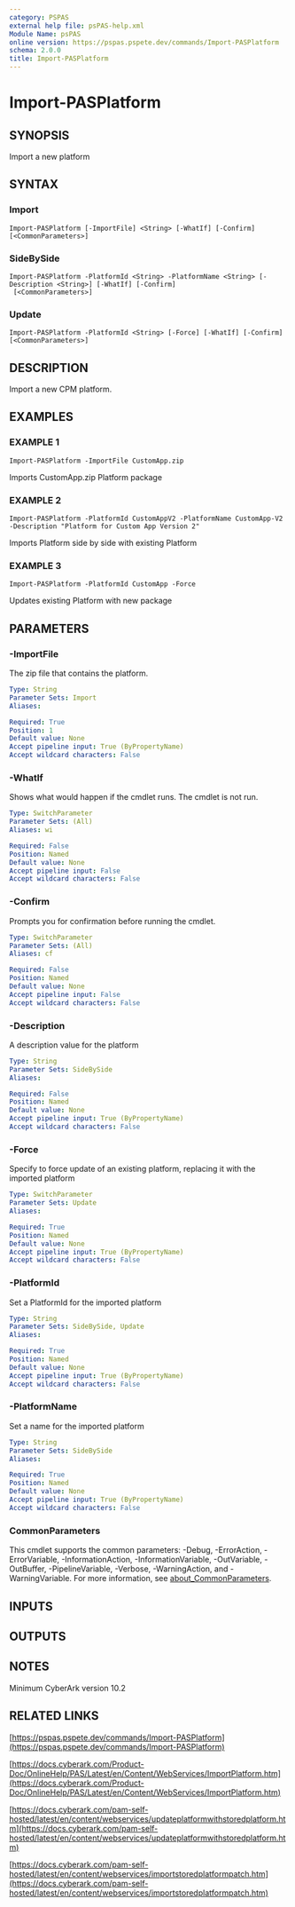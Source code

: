 ```yaml
---
category: PSPAS
external help file: psPAS-help.xml
Module Name: psPAS
online version: https://pspas.pspete.dev/commands/Import-PASPlatform
schema: 2.0.0
title: Import-PASPlatform
---
```


# Import-PASPlatform

## SYNOPSIS
Import a new platform

## SYNTAX

### Import
```
Import-PASPlatform [-ImportFile] <String> [-WhatIf] [-Confirm] [<CommonParameters>]
```

### SideBySide
```
Import-PASPlatform -PlatformId <String> -PlatformName <String> [-Description <String>] [-WhatIf] [-Confirm]
 [<CommonParameters>]
```

### Update
```
Import-PASPlatform -PlatformId <String> [-Force] [-WhatIf] [-Confirm] [<CommonParameters>]
```

## DESCRIPTION
Import a new CPM platform.

## EXAMPLES

### EXAMPLE 1
```
Import-PASPlatform -ImportFile CustomApp.zip
```

Imports CustomApp.zip Platform package

### EXAMPLE 2
```
Import-PASPlatform -PlatformId CustomAppV2 -PlatformName CustomApp-V2 -Description "Platform for Custom App Version 2"
```

Imports Platform side by side with existing Platform

### EXAMPLE 3
```
Import-PASPlatform -PlatformId CustomApp -Force
```

Updates existing Platform with new package

## PARAMETERS

### -ImportFile
The zip file that contains the platform.

```yaml
Type: String
Parameter Sets: Import
Aliases:

Required: True
Position: 1
Default value: None
Accept pipeline input: True (ByPropertyName)
Accept wildcard characters: False
```

### -WhatIf
Shows what would happen if the cmdlet runs.
The cmdlet is not run.

```yaml
Type: SwitchParameter
Parameter Sets: (All)
Aliases: wi

Required: False
Position: Named
Default value: None
Accept pipeline input: False
Accept wildcard characters: False
```

### -Confirm
Prompts you for confirmation before running the cmdlet.

```yaml
Type: SwitchParameter
Parameter Sets: (All)
Aliases: cf

Required: False
Position: Named
Default value: None
Accept pipeline input: False
Accept wildcard characters: False
```

### -Description
A description value for the platform

```yaml
Type: String
Parameter Sets: SideBySide
Aliases:

Required: False
Position: Named
Default value: None
Accept pipeline input: True (ByPropertyName)
Accept wildcard characters: False
```

### -Force
Specify to force update of an existing platform, replacing it with the imported platform

```yaml
Type: SwitchParameter
Parameter Sets: Update
Aliases:

Required: True
Position: Named
Default value: None
Accept pipeline input: True (ByPropertyName)
Accept wildcard characters: False
```

### -PlatformId
Set a PlatformId for the imported platform

```yaml
Type: String
Parameter Sets: SideBySide, Update
Aliases:

Required: True
Position: Named
Default value: None
Accept pipeline input: True (ByPropertyName)
Accept wildcard characters: False
```

### -PlatformName
Set a name for the imported platform

```yaml
Type: String
Parameter Sets: SideBySide
Aliases:

Required: True
Position: Named
Default value: None
Accept pipeline input: True (ByPropertyName)
Accept wildcard characters: False
```

### CommonParameters
This cmdlet supports the common parameters: -Debug, -ErrorAction, -ErrorVariable, -InformationAction, -InformationVariable, -OutVariable, -OutBuffer, -PipelineVariable, -Verbose, -WarningAction, and -WarningVariable. For more information, see [about_CommonParameters](http://go.microsoft.com/fwlink/?LinkID=113216).

## INPUTS

## OUTPUTS

## NOTES
Minimum CyberArk version 10.2

## RELATED LINKS

[https://pspas.pspete.dev/commands/Import-PASPlatform](https://pspas.pspete.dev/commands/Import-PASPlatform)

[https://docs.cyberark.com/Product-Doc/OnlineHelp/PAS/Latest/en/Content/WebServices/ImportPlatform.htm](https://docs.cyberark.com/Product-Doc/OnlineHelp/PAS/Latest/en/Content/WebServices/ImportPlatform.htm)

[https://docs.cyberark.com/pam-self-hosted/latest/en/content/webservices/updateplatformwithstoredplatform.htm](https://docs.cyberark.com/pam-self-hosted/latest/en/content/webservices/updateplatformwithstoredplatform.htm)

[https://docs.cyberark.com/pam-self-hosted/latest/en/content/webservices/importstoredplatformpatch.htm](https://docs.cyberark.com/pam-self-hosted/latest/en/content/webservices/importstoredplatformpatch.htm)
